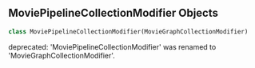 ## MoviePipelineCollectionModifier Objects

```python
class MoviePipelineCollectionModifier(MovieGraphCollectionModifier)
```

deprecated: 'MoviePipelineCollectionModifier' was renamed to 'MovieGraphCollectionModifier'.

<a id="unreal.MovieGraphMaterialModifier"></a>